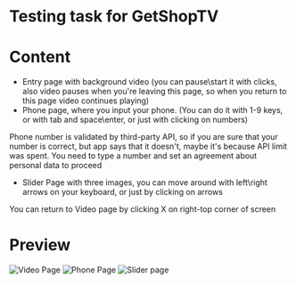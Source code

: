 # Testing task for GetShopTV

# Content

- Entry page with background video
  (you can pause\start it with clicks,
also video pauses when you're leaving this page,
so when you return to this page video continues
playing)
- Phone page, where you input your phone.
  (You can do it with 1-9 keys, or with tab and space\enter,
or just with clicking on numbers)

Phone number is validated by third-party API,
so if you are sure that your number is correct,
but app says that it doesn't, maybe it's because
API limit was spent.
You need to type a number and set an agreement about 
personal data to proceed

- Slider Page with three images, you can move around
with left\right arrows on your keyboard, or just by clicking
on arrows

You can return to Video page by clicking X on right-top corner of screen

# Preview
![Video Page](https://user-images.githubusercontent.com/34924425/152328891-0e76add8-2b30-4400-a935-8173f59f52ef.png)
![Phone Page](https://user-images.githubusercontent.com/34924425/152328897-65aa2528-fb29-46d6-a6be-596d0ae86a57.png)
![Slider page](https://user-images.githubusercontent.com/34924425/152328903-4c276379-d63f-4073-8edb-eabc2fe5f97c.png)
